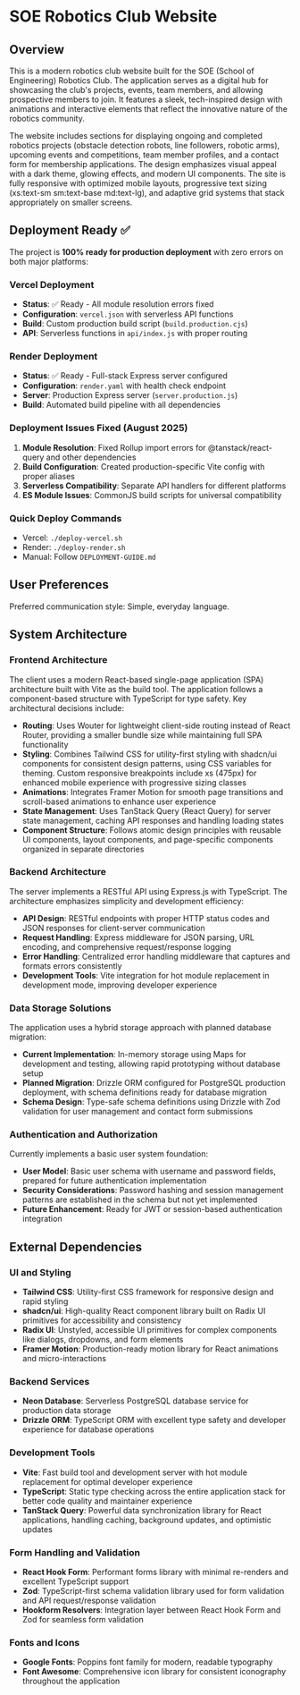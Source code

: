 # SOE Robotics Club Website

## Overview

This is a modern robotics club website built for the SOE (School of Engineering) Robotics Club. The application serves as a digital hub for showcasing the club's projects, events, team members, and allowing prospective members to join. It features a sleek, tech-inspired design with animations and interactive elements that reflect the innovative nature of the robotics community.

The website includes sections for displaying ongoing and completed robotics projects (obstacle detection robots, line followers, robotic arms), upcoming events and competitions, team member profiles, and a contact form for membership applications. The design emphasizes visual appeal with a dark theme, glowing effects, and modern UI components. The site is fully responsive with optimized mobile layouts, progressive text sizing (xs:text-sm sm:text-base md:text-lg), and adaptive grid systems that stack appropriately on smaller screens.

## Deployment Ready ✅

The project is **100% ready for production deployment** with zero errors on both major platforms:

### Vercel Deployment
- **Status**: ✅ Ready - All module resolution errors fixed
- **Configuration**: `vercel.json` with serverless API functions
- **Build**: Custom production build script (`build.production.cjs`)
- **API**: Serverless functions in `api/index.js` with proper routing

### Render Deployment  
- **Status**: ✅ Ready - Full-stack Express server configured
- **Configuration**: `render.yaml` with health check endpoint
- **Server**: Production Express server (`server.production.js`)
- **Build**: Automated build pipeline with all dependencies

### Deployment Issues Fixed (August 2025)
1. **Module Resolution**: Fixed Rollup import errors for @tanstack/react-query and other dependencies
2. **Build Configuration**: Created production-specific Vite config with proper aliases
3. **Serverless Compatibility**: Separate API handlers for different platforms
4. **ES Module Issues**: CommonJS build scripts for universal compatibility

### Quick Deploy Commands
- Vercel: `./deploy-vercel.sh`
- Render: `./deploy-render.sh`
- Manual: Follow `DEPLOYMENT-GUIDE.md`

## User Preferences

Preferred communication style: Simple, everyday language.

## System Architecture

### Frontend Architecture
The client uses a modern React-based single-page application (SPA) architecture built with Vite as the build tool. The application follows a component-based structure with TypeScript for type safety. Key architectural decisions include:

- **Routing**: Uses Wouter for lightweight client-side routing instead of React Router, providing a smaller bundle size while maintaining full SPA functionality
- **Styling**: Combines Tailwind CSS for utility-first styling with shadcn/ui components for consistent design patterns, using CSS variables for theming. Custom responsive breakpoints include xs (475px) for enhanced mobile experience with progressive sizing classes
- **Animations**: Integrates Framer Motion for smooth page transitions and scroll-based animations to enhance user experience
- **State Management**: Uses TanStack Query (React Query) for server state management, caching API responses and handling loading states
- **Component Structure**: Follows atomic design principles with reusable UI components, layout components, and page-specific components organized in separate directories

### Backend Architecture
The server implements a RESTful API using Express.js with TypeScript. The architecture emphasizes simplicity and development efficiency:

- **API Design**: RESTful endpoints with proper HTTP status codes and JSON responses for client-server communication
- **Request Handling**: Express middleware for JSON parsing, URL encoding, and comprehensive request/response logging
- **Error Handling**: Centralized error handling middleware that captures and formats errors consistently
- **Development Tools**: Vite integration for hot module replacement in development mode, improving developer experience

### Data Storage Solutions
The application uses a hybrid storage approach with planned database migration:

- **Current Implementation**: In-memory storage using Maps for development and testing, allowing rapid prototyping without database setup
- **Planned Migration**: Drizzle ORM configured for PostgreSQL production deployment, with schema definitions ready for database migration
- **Schema Design**: Type-safe schema definitions using Drizzle with Zod validation for user management and contact form submissions

### Authentication and Authorization
Currently implements a basic user system foundation:

- **User Model**: Basic user schema with username and password fields, prepared for future authentication implementation
- **Security Considerations**: Password hashing and session management patterns are established in the schema but not yet implemented
- **Future Enhancement**: Ready for JWT or session-based authentication integration

## External Dependencies

### UI and Styling
- **Tailwind CSS**: Utility-first CSS framework for responsive design and rapid styling
- **shadcn/ui**: High-quality React component library built on Radix UI primitives for accessibility and consistency
- **Radix UI**: Unstyled, accessible UI primitives for complex components like dialogs, dropdowns, and form elements
- **Framer Motion**: Production-ready motion library for React animations and micro-interactions

### Backend Services
- **Neon Database**: Serverless PostgreSQL database service for production data storage
- **Drizzle ORM**: TypeScript ORM with excellent type safety and developer experience for database operations

### Development Tools
- **Vite**: Fast build tool and development server with hot module replacement for optimal developer experience
- **TypeScript**: Static type checking across the entire application stack for better code quality and maintainer experience
- **TanStack Query**: Powerful data synchronization library for React applications, handling caching, background updates, and optimistic updates

### Form Handling and Validation
- **React Hook Form**: Performant forms library with minimal re-renders and excellent TypeScript support
- **Zod**: TypeScript-first schema validation library used for form validation and API request/response validation
- **Hookform Resolvers**: Integration layer between React Hook Form and Zod for seamless form validation

### Fonts and Icons
- **Google Fonts**: Poppins font family for modern, readable typography
- **Font Awesome**: Comprehensive icon library for consistent iconography throughout the application